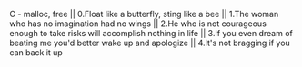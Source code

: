 C - malloc, free || 0.Float like a butterfly, sting like a bee || 1.The woman who has no imagination had no wings || 2.He who is not courageous enough to take risks will accomplish nothing in life || 3.If you even dream of beating me you'd better wake up and apologize || 4.It's not bragging if you can back it up
